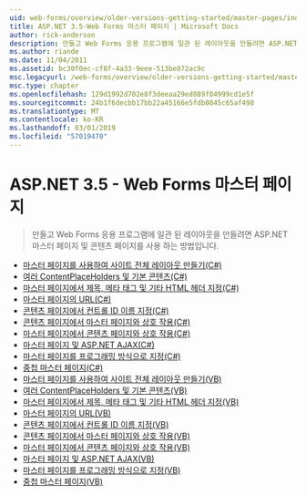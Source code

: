 ```yaml
---
uid: web-forms/overview/older-versions-getting-started/master-pages/index
title: ASP.NET 3.5-Web Forms 마스터 페이지 | Microsoft Docs
author: rick-anderson
description: 만들고 Web Forms 응용 프로그램에 일관 된 레이아웃을 만들려면 ASP.NET 마스터 페이지 및 콘텐츠 페이지를 사용 하는 방법입니다.
ms.author: riande
ms.date: 11/04/2011
ms.assetid: bc30f0ec-cf8f-4a33-9eee-513be872ac9c
msc.legacyurl: /web-forms/overview/older-versions-getting-started/master-pages
msc.type: chapter
ms.openlocfilehash: 129d1992d702e8f3deeaa29ed089f04999cd1e5f
ms.sourcegitcommit: 24b1f6decbb17bb22a45166e5fdb0845c65af498
ms.translationtype: MT
ms.contentlocale: ko-KR
ms.lasthandoff: 03/01/2019
ms.locfileid: "57019470"
---
```

<a name="aspnet-35---web-forms-master-pages"></a>ASP.NET 3.5 - Web Forms 마스터 페이지
====================
> 만들고 Web Forms 응용 프로그램에 일관 된 레이아웃을 만들려면 ASP.NET 마스터 페이지 및 콘텐츠 페이지를 사용 하는 방법입니다.


- [마스터 페이지를 사용하여 사이트 전체 레이아웃 만들기(C#)](creating-a-site-wide-layout-using-master-pages-cs.md)
- [여러 ContentPlaceHolders 및 기본 콘텐츠(C#)](multiple-contentplaceholders-and-default-content-cs.md)
- [마스터 페이지에서 제목, 메타 태그 및 기타 HTML 헤더 지정(C#)](specifying-the-title-meta-tags-and-other-html-headers-in-the-master-page-cs.md)
- [마스터 페이지의 URL(C#)](urls-in-master-pages-cs.md)
- [콘텐츠 페이지에서 컨트롤 ID 이름 지정(C#)](control-id-naming-in-content-pages-cs.md)
- [콘텐츠 페이지에서 마스터 페이지와 상호 작용(C#)](interacting-with-the-master-page-from-the-content-page-cs.md)
- [마스터 페이지에서 콘텐츠 페이지와 상호 작용(C#)](interacting-with-the-content-page-from-the-master-page-cs.md)
- [마스터 페이지 및 ASP.NET AJAX(C#)](master-pages-and-asp-net-ajax-cs.md)
- [마스터 페이지를 프로그래밍 방식으로 지정(C#)](specifying-the-master-page-programmatically-cs.md)
- [중첩 마스터 페이지(C#)](nested-master-pages-cs.md)
- [마스터 페이지를 사용하여 사이트 전체 레이아웃 만들기(VB)](creating-a-site-wide-layout-using-master-pages-vb.md)
- [여러 ContentPlaceHolders 및 기본 콘텐츠(VB)](multiple-contentplaceholders-and-default-content-vb.md)
- [마스터 페이지에서 제목, 메타 태그 및 기타 HTML 헤더 지정(VB)](specifying-the-title-meta-tags-and-other-html-headers-in-the-master-page-vb.md)
- [마스터 페이지의 URL(VB)](urls-in-master-pages-vb.md)
- [콘텐츠 페이지에서 컨트롤 ID 이름 지정(VB)](control-id-naming-in-content-pages-vb.md)
- [콘텐츠 페이지에서 마스터 페이지와 상호 작용(VB)](interacting-with-the-master-page-from-the-content-page-vb.md)
- [마스터 페이지에서 콘텐츠 페이지와 상호 작용(VB)](interacting-with-the-content-page-from-the-master-page-vb.md)
- [마스터 페이지 및 ASP.NET AJAX(VB)](master-pages-and-asp-net-ajax-vb.md)
- [마스터 페이지를 프로그래밍 방식으로 지정(VB)](specifying-the-master-page-programmatically-vb.md)
- [중첩 마스터 페이지(VB)](nested-master-pages-vb.md)
